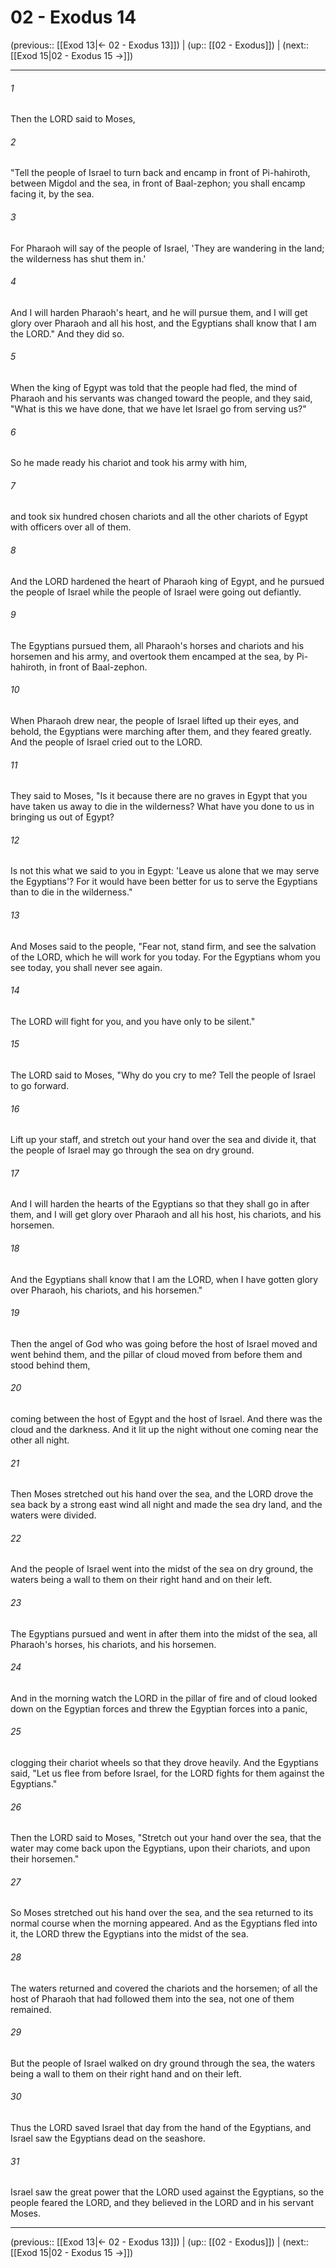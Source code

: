 # 02 - Exodus 14

(previous:: [[Exod 13|← 02 - Exodus 13]]) | (up:: [[02 - Exodus]]) | (next:: [[Exod 15|02 - Exodus 15 →]])

***


###### 1 
Then the LORD said to Moses, 

###### 2 
"Tell the people of Israel to turn back and encamp in front of Pi-hahiroth, between Migdol and the sea, in front of Baal-zephon; you shall encamp facing it, by the sea. 

###### 3 
For Pharaoh will say of the people of Israel, 'They are wandering in the land; the wilderness has shut them in.' 

###### 4 
And I will harden Pharaoh's heart, and he will pursue them, and I will get glory over Pharaoh and all his host, and the Egyptians shall know that I am the LORD." And they did so. 

###### 5 
When the king of Egypt was told that the people had fled, the mind of Pharaoh and his servants was changed toward the people, and they said, "What is this we have done, that we have let Israel go from serving us?" 

###### 6 
So he made ready his chariot and took his army with him, 

###### 7 
and took six hundred chosen chariots and all the other chariots of Egypt with officers over all of them. 

###### 8 
And the LORD hardened the heart of Pharaoh king of Egypt, and he pursued the people of Israel while the people of Israel were going out defiantly. 

###### 9 
The Egyptians pursued them, all Pharaoh's horses and chariots and his horsemen and his army, and overtook them encamped at the sea, by Pi-hahiroth, in front of Baal-zephon. 

###### 10 
When Pharaoh drew near, the people of Israel lifted up their eyes, and behold, the Egyptians were marching after them, and they feared greatly. And the people of Israel cried out to the LORD. 

###### 11 
They said to Moses, "Is it because there are no graves in Egypt that you have taken us away to die in the wilderness? What have you done to us in bringing us out of Egypt? 

###### 12 
Is not this what we said to you in Egypt: 'Leave us alone that we may serve the Egyptians'? For it would have been better for us to serve the Egyptians than to die in the wilderness." 

###### 13 
And Moses said to the people, "Fear not, stand firm, and see the salvation of the LORD, which he will work for you today. For the Egyptians whom you see today, you shall never see again. 

###### 14 
The LORD will fight for you, and you have only to be silent." 

###### 15 
The LORD said to Moses, "Why do you cry to me? Tell the people of Israel to go forward. 

###### 16 
Lift up your staff, and stretch out your hand over the sea and divide it, that the people of Israel may go through the sea on dry ground. 

###### 17 
And I will harden the hearts of the Egyptians so that they shall go in after them, and I will get glory over Pharaoh and all his host, his chariots, and his horsemen. 

###### 18 
And the Egyptians shall know that I am the LORD, when I have gotten glory over Pharaoh, his chariots, and his horsemen." 

###### 19 
Then the angel of God who was going before the host of Israel moved and went behind them, and the pillar of cloud moved from before them and stood behind them, 

###### 20 
coming between the host of Egypt and the host of Israel. And there was the cloud and the darkness. And it lit up the night without one coming near the other all night. 

###### 21 
Then Moses stretched out his hand over the sea, and the LORD drove the sea back by a strong east wind all night and made the sea dry land, and the waters were divided. 

###### 22 
And the people of Israel went into the midst of the sea on dry ground, the waters being a wall to them on their right hand and on their left. 

###### 23 
The Egyptians pursued and went in after them into the midst of the sea, all Pharaoh's horses, his chariots, and his horsemen. 

###### 24 
And in the morning watch the LORD in the pillar of fire and of cloud looked down on the Egyptian forces and threw the Egyptian forces into a panic, 

###### 25 
clogging their chariot wheels so that they drove heavily. And the Egyptians said, "Let us flee from before Israel, for the LORD fights for them against the Egyptians." 

###### 26 
Then the LORD said to Moses, "Stretch out your hand over the sea, that the water may come back upon the Egyptians, upon their chariots, and upon their horsemen." 

###### 27 
So Moses stretched out his hand over the sea, and the sea returned to its normal course when the morning appeared. And as the Egyptians fled into it, the LORD threw the Egyptians into the midst of the sea. 

###### 28 
The waters returned and covered the chariots and the horsemen; of all the host of Pharaoh that had followed them into the sea, not one of them remained. 

###### 29 
But the people of Israel walked on dry ground through the sea, the waters being a wall to them on their right hand and on their left. 

###### 30 
Thus the LORD saved Israel that day from the hand of the Egyptians, and Israel saw the Egyptians dead on the seashore. 

###### 31 
Israel saw the great power that the LORD used against the Egyptians, so the people feared the LORD, and they believed in the LORD and in his servant Moses.

***

(previous:: [[Exod 13|← 02 - Exodus 13]]) | (up:: [[02 - Exodus]]) | (next:: [[Exod 15|02 - Exodus 15 →]])

